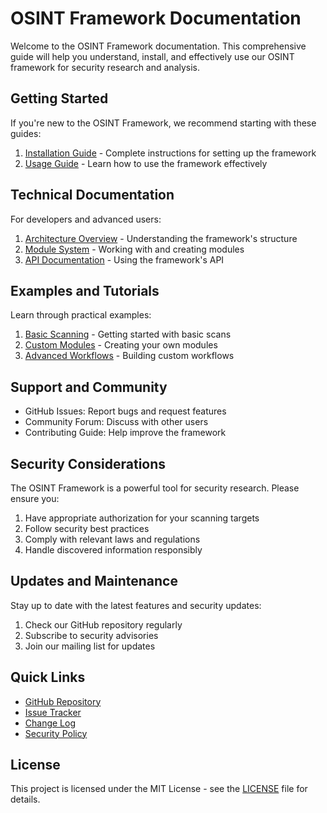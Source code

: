 # OSINT Framework Documentation

Welcome to the OSINT Framework documentation. This comprehensive guide will help you understand, install, and effectively use our OSINT framework for security research and analysis.

## Getting Started

If you're new to the OSINT Framework, we recommend starting with these guides:

1. [Installation Guide](guides/installation.md) - Complete instructions for setting up the framework
2. [Usage Guide](guides/usage.md) - Learn how to use the framework effectively

## Technical Documentation

For developers and advanced users:

1. [Architecture Overview](technical/architecture.md) - Understanding the framework's structure
2. [Module System](technical/modules.md) - Working with and creating modules
3. [API Documentation](technical/api.md) - Using the framework's API

## Examples and Tutorials

Learn through practical examples:

1. [Basic Scanning](examples/basic_scan.md) - Getting started with basic scans
2. [Custom Modules](examples/custom_module.md) - Creating your own modules
3. [Advanced Workflows](examples/workflows.md) - Building custom workflows

## Support and Community

- GitHub Issues: Report bugs and request features
- Community Forum: Discuss with other users
- Contributing Guide: Help improve the framework

## Security Considerations

The OSINT Framework is a powerful tool for security research. Please ensure you:

1. Have appropriate authorization for your scanning targets
2. Follow security best practices
3. Comply with relevant laws and regulations
4. Handle discovered information responsibly

## Updates and Maintenance

Stay up to date with the latest features and security updates:

1. Check our GitHub repository regularly
2. Subscribe to security advisories
3. Join our mailing list for updates

## Quick Links

- [GitHub Repository](https://github.com/yourusername/osint-framework)
- [Issue Tracker](https://github.com/yourusername/osint-framework/issues)
- [Change Log](CHANGELOG.md)
- [Security Policy](SECURITY.md)

## License

This project is licensed under the MIT License - see the [LICENSE](LICENSE) file for details.
